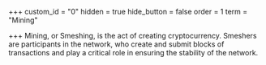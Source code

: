 +++
custom_id = "0"
hidden = true
hide_button = false
order = 1
term = "Mining"

+++
Mining, or Smeshing, is the act of creating cryptocurrency. Smeshers are participants in the network, who create and submit blocks of transactions and play a critical role in ensuring the stability of the network.